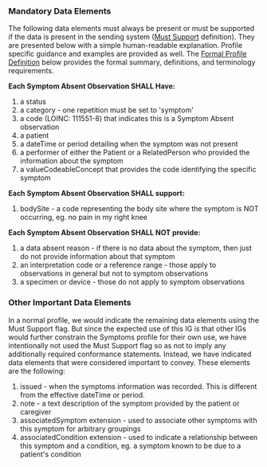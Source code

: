 
### Mandatory Data Elements

The following data elements must always be present or must be supported if the data is present in the sending system ([Must Support](conformance.html#mustsupport) definition). They are presented below with a simple human-readable explanation.  Profile specific guidance and examples are provided as well.  The [Formal Profile Definition](#profile) below provides the formal summary, definitions, and terminology requirements.

**Each Symptom Absent Observation SHALL Have:**

1. a status
1. a category - one repetition must be set to 'symptom'
1. a code (LOINC: 111551-8) that indicates this is a Symptom Absent observation
1. a patient
1. a dateTime or period detailing when the symptom was not present
1. a performer of either the Patient or a RelatedPerson who provided the information about the symptom
1. a valueCodeableConcept that provides the code identifying the specific symptom

**Each Symptom Absent Observation  SHALL support:**

1. bodySite - a code representing the body site where the symptom is NOT occurring, eg. no pain in my right knee

**Each Symptom Absent Observation  SHALL NOT provide:**

1. a data absent reason - if there is no data about the symptom, then just do not provide information about that symptom
1. an interpretation code or a reference range - those apply to observations in general but not to symptom observations
1. a specimen or device - those do not apply to symptom observations

### Other Important Data Elements
In a normal profile, we would indicate the remaining data elements using the Must Support flag.  But since the expected use of this IG is that other IGs would further constrain the Symptoms profile for their own use, we have intentionally not used the Must Support flag so as not to imply any additionally required conformance statements.  Instead, we have indicated data elements that were considered important to convey.  These elements are the following:

1. issued - when the symptoms information was recorded.  This is different from the effective dateTime or period.
1. note - a text description of the symptom provided by the patient or caregiver
1. associatedSymptom extension - used to associate other symptoms with this symptom for arbitrary groupings
1. associatedCondition extension - used to indicate a relationship between this symptom and a condition, eg. a symptom known to be due to a patient's condition
